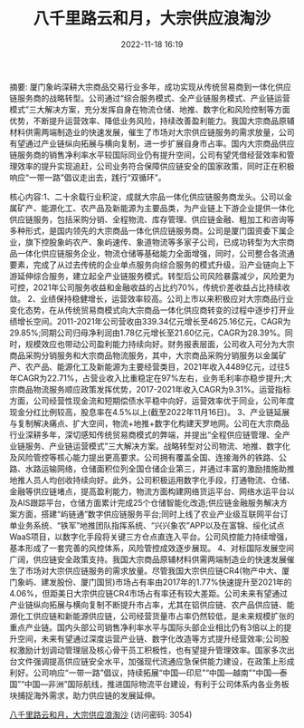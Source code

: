 ﻿---
title: 八千里路云和月，大宗供应浪淘沙
date: 2022-11-18 16:19
tags:
- 厦门象屿
updated: 1970-01-01 08:00:00
---

摘要:
厦门象屿深耕大宗商品交易行业多年，成功实现从传统贸易商到一体化供应链服务商的战略转型。公司通过“综合服务模式、全产业链服务模式、产业链运营模式”三大解决方案，充分发挥自身在物流仓储、地推、数字化和风险控制等方面优势，不断提升运营效率、降低业务风险，持续改善盈利能力。我国大宗商品原辅材料供需两端制造业的快速发展，催生了市场对大宗供应链服务的需求放量，公司有望通过产业链纵向拓展与横向复制，进一步扩展自身市占率。国内大宗商品供应链服务商的销售净利率水平较国际同业仍有提升空间，公司有望凭借经营效率和管理效率的提升实现追赶，公司业务符合保障供应链安全的国家政策，同时正在积极响应“一带一路”倡议走出去，践行“双循环”。
<!-- more -->
核心内容:1、二十余载行业积淀，成就大宗品一体化供应链服务商龙头。公司以金属矿产、能源化工、农产品及新能源为主要品类，为产业链上下游企业提供一体化供应链服务，包括采购分销、全程物流、库存管理、供应链金融、粗加工和咨询等多种形式，是国内领先的大宗商品一体化供应链服务商。公司是厦门国资委下属企业，旗下控股象屿农产、象屿速传、象道物流等多家子公司，已成功转型为大宗商品一体化供应链服务企业，物流仓储等基础能力全面增强，同时，公司整合各流通要素，完成了从过去传统的企业单点服务向综合服务的模式升级，沿产业链向上下游延伸综合服务，建立起全产业链服务模式。转型后公司风险暴露减少，风险更为可控，2021年公司服务收益和金融收益的占比约70%，传统价差收益占比持续收敛。
2、业绩保持稳健增长，运营效率较高。公司上市以来积极应对大宗商品行业变化态势，在从传统贸易商模式向大宗商品一体化供应商转变的过程中逐步打开业绩增长空间。2011-2021年公司营收由339.34亿元增长至4625.16亿元，CAGR为29.85%;同期公司归母净利润由1.78亿元增长至21.60亿元，CAGR为28.39%。同时，规模效应也带动公司盈利能力持续向好。财务报表层面，公司收入可分为大宗商品采购分销服务和大宗商品物流服务，其中，大宗商品采购分销服务以金属矿产、农产品、能源化工及新能源为主要经营类目，2021年收入4489亿元，过往5年CAGR为22.71%，占营业收入比重稳定在97%左右，业务毛利率亦稳步提升;大宗商品物流服务顺应政策发挥优势，2017-2021年收入CAGR为9.31%。运营指标方面，公司经营性现金流和短期偿债水平稳中向好，运营效率优于同业，公司年度现金分红比例较高，股息率在4.5%以上(截至2022年11月16日)。
3、产业链延展与复制解决痛点、扩大空间，物流+地推+数字化构建天罗地网。公司在大宗商品行业深耕多年，深切感知传统贸易商模式的弊端，并提出“全程供应链管理、全产业链服务、产业链运营模式”三大解决方案。战略转型对公司物流、地推、数字化及风险管控等核心能力提出更高要求。公司拥有覆盖全国、连接海外的铁路、公路、水路运输网络，仓储面积位列全国仓储企业第三，并通过丰富的激励措施助推地推人员人均创收持续向好。此外，公司积极运用数字化手段，打通物流、仓储、金融等供应链堵点，提高盈利能力，物流方面构建网络货运平台、网络水运平台以及AIS跟踪平台，仓储方面累计完成25个仓储智能化改造;供应链金融服务解决方案方面，搭建“屿链通”数字供应链服务平台;同时上线了农业产业级互联网平台订单业务系统、“铁军”地推团队指挥系统、“兴兴象农”APP以及在富锦、绥化试点WaaS项目，以数字化手段将关键三方仓点直连入平台。公司风控能力持续增强，基本形成了一套完善的风控体系，风险管控成效逐步展现。
4、对标国际发展空间广阔，供应链安全政策支持。我国大宗商品原辅材料供需两端制造业的快速发展催生了市场对大宗供应链服务的需求放量。尽管我国大宗供应链CR4(物产中大、厦门象屿、建发股份、厦门国贸)市场占有率由2017年的1.77%快速提升至2021年的4.06%，但距美日大宗供应链CR4市场占有率还有较大差距。公司未来有望通过产业链纵向拓展与横向复制不断提升市占率，尤其在铝供应链、农产品供应链、能源化工供应链和新能源供应链，公司经营货量市占率仍然较低，是未来规模扩张的重点产业链。国内头部公司销售净利率水平与国际头部企业相比仍有3倍以上的提升空间，未来有望通过深度运营产业链、数字化改造等方式提升经营效率;公司股权激励计划调动管理层及核心骨干员工积极性，也有望提升管理效率。国家多次出台文件强调提高供应链安全水平，加强现代流通应急保供能力建设，在政策上形成利好。公司响应“一带一路”倡议，持续拓展“中国—印尼”“中国—越南”“中国—泰国”“中国—非洲”国际航线，推进国际物流平台建设，有利于公司体系内各业务板块捕捉海外需求，助力供应链的发展延伸。

[八千里路云和月，大宗供应浪淘沙](https://url12.ctfile.com/f/3948612-727533751-4ae8be?p=3054)
(访问密码: 3054)
